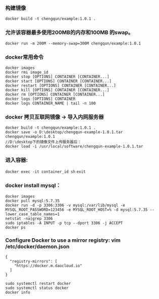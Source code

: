 ### 构建镜像
`docker build -t chengqun/example:1.0.1 .`

### 允许该容器最多使用200MB的内存和100MB 的swap。
`docker run -m 200M --memory-swap=300M chengqun/example:1.0.1`

### docker常用命令
```
docker images
docker rmi image_id
docker stop [OPTIONS] CONTAINER [CONTAINER...]
docker start [OPTIONS] CONTAINER [CONTAINER...]
docker restart [OPTIONS] CONTAINER [CONTAINER...]
docker kill [OPTIONS] CONTAINER [CONTAINER...]
docker rm [OPTIONS] CONTAINER [CONTAINER...]
docker logs [OPTIONS] CONTAINER
docker logs CONTAINER_NAME | tail -n 100
```

### docker 拷贝互联网镜像 -> 导入内网服务器
```
docker build -t chengqun/example:1.0.1 .
docker save -o D:\desktop/chengqun-example-1.0.1.tar   chengqun/example:1.0.1
//D:\desktop下的镜像文件上传服务器后：
docker load -i /usr/local/software/chengqun-example-1.0.1.tar
```


### 进入容器: 
`docker exec -it container_id sh`
`exit`


### docker install mysql：
```
docker images
docker pull mysql:5.7.35
docker run -d -p 3306:3306 -v mysql:/var/lib/mysql -e MYSQL_ROOT_PASSWORD=123456 -e MYSQL_ROOT_HOST=% -d mysql:5.7.35 --lower_case_table_names=1
netstat -na|grep 3306
sudo iptables -A INPUT -p tcp --dport 3306 -j ACCEPT
docker ps
```

###  Configure Docker to use a mirror registry: vim /etc/docker/daemon.json
```
{
  "registry-mirrors": [
    "https://docker.m.daocloud.io"
  ]
}

sudo systemctl restart docker
sudo systemctl status docker
docker info
```


